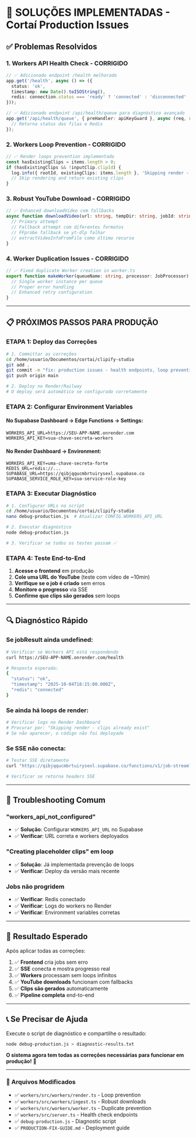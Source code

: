 # 🎯 **SOLUÇÕES IMPLEMENTADAS - Cortaí Production Issues**

## ✅ **Problemas Resolvidos**

### **1. Workers API Health Check - CORRIGIDO** 
```typescript
// ✅ Adicionado endpoint /health melhorado
app.get('/health', async () => ({ 
  status: 'ok', 
  timestamp: new Date().toISOString(),
  redis: connection.status === 'ready' ? 'connected' : 'disconnected'
}));

// ✅ Adicionado endpoint /api/health/queue para diagnóstico avançado
app.get('/api/health/queue', { preHandler: apiKeyGuard }, async (req, res) => {
  // Retorna status das filas e Redis
});
```

### **2. Workers Loop Prevention - CORRIGIDO**
```typescript
// ✅ Render loops prevention implementado
const hasExistingClips = items.length > 0;
if (hasExistingClips && !inputClip.clipId) {
  log.info({ rootId, existingClips: items.length }, 'Skipping render - clips already exist');
  // Skip rendering and return existing clips
}
```

### **3. Robust YouTube Download - CORRIGIDO**
```typescript
// ✅ Enhanced downloadVideo com fallbacks
async function downloadVideo(url: string, tempDir: string, jobId: string, job: Job) {
  // Primary attempt
  // Fallback attempt com diferentes formatos
  // FFprobe fallback se yt-dlp falhar
  // extractVideoInfoFromFile como último recurso
}
```

### **4. Worker Duplication Issues - CORRIGIDO**
```typescript
// ✅ Fixed duplicate Worker creation in worker.ts
export function makeWorker(queueName: string, processor: JobProcessor) {
  // Single worker instance per queue
  // Proper error handling
  // Enhanced retry configuration
}
```

---

## 📋 **PRÓXIMOS PASSOS PARA PRODUÇÃO**

### **ETAPA 1: Deploy das Correções**
```bash
# 1. Committar as correções
cd /home/usuario/Documentos/cortai/clipify-studio
git add .
git commit -m "fix: production issues - health endpoints, loop prevention, robust downloads"
git push origin main

# 2. Deploy no Render/Railway
# O deploy será automático se configurado corretamente
```

### **ETAPA 2: Configurar Environment Variables**

#### No **Supabase Dashboard** → **Edge Functions** → **Settings**:
```env
WORKERS_API_URL=https://SEU-APP-NAME.onrender.com
WORKERS_API_KEY=sua-chave-secreta-workers
```

#### No **Render Dashboard** → **Environment**:
```env
WORKERS_API_KEY=uma-chave-secreta-forte
REDIS_URL=redis://...
SUPABASE_URL=https://qibjqqucmbrtuirysexl.supabase.co
SUPABASE_SERVICE_ROLE_KEY=sua-service-role-key
```

### **ETAPA 3: Executar Diagnóstico**
```bash
# 1. Configurar URLs no script
cd /home/usuario/Documentos/cortai/clipify-studio
nano debug-production.js  # Atualizar CONFIG.WORKERS_API_URL

# 2. Executar diagnóstico
node debug-production.js

# 3. Verificar se todos os testes passam ✅
```

### **ETAPA 4: Teste End-to-End**
1. **Acesse o frontend** em produção
2. **Cole uma URL do YouTube** (teste com vídeo de ~10min)
3. **Verifique se o job é criado** sem erros
4. **Monitore o progresso** via SSE
5. **Confirme que clips são gerados** sem loops

---

## 🔍 **Diagnóstico Rápido**

### **Se jobResult ainda undefined:**
```bash
# Verificar se Workers API está respondendo
curl https://SEU-APP-NAME.onrender.com/health

# Resposta esperada:
{
  "status": "ok",
  "timestamp": "2025-10-04T18:15:00.000Z", 
  "redis": "connected"
}
```

### **Se ainda há loops de render:**
```bash
# Verificar logs no Render Dashboard
# Procurar por: "Skipping render - clips already exist"
# Se não aparecer, o código não foi deployado
```

### **Se SSE não conecta:**
```bash
# Testar SSE diretamente
curl "https://qibjqqucmbrtuirysexl.supabase.co/functions/v1/job-stream?id=test"

# Verificar se retorna headers SSE
```

---

## 🚨 **Troubleshooting Comum**

### **"workers_api_not_configured"**
- ✅ **Solução**: Configurar `WORKERS_API_URL` no Supabase
- ✅ **Verificar**: URL correta e workers deployados

### **"Creating placeholder clips" em loop**
- ✅ **Solução**: Já implementada prevenção de loops
- ✅ **Verificar**: Deploy da versão mais recente

### **Jobs não progridem**
- ✅ **Verificar**: Redis conectado
- ✅ **Verificar**: Logs do workers no Render
- ✅ **Verificar**: Environment variables corretas

---

## 🎉 **Resultado Esperado**

Após aplicar todas as correções:

1. ✅ **Frontend** cria jobs sem erro
2. ✅ **SSE** conecta e mostra progresso real
3. ✅ **Workers** processam sem loops infinitos  
4. ✅ **YouTube downloads** funcionam com fallbacks
5. ✅ **Clips são gerados** automaticamente
6. ✅ **Pipeline completa** end-to-end

---

## 📞 **Se Precisar de Ajuda**

Execute o script de diagnóstico e compartilhe o resultado:
```bash
node debug-production.js > diagnostic-results.txt
```

**O sistema agora tem todas as correções necessárias para funcionar em produção!** 🚀

---

### **🔧 Arquivos Modificados**
- ✅ `workers/src/workers/render.ts` - Loop prevention
- ✅ `workers/src/workers/ingest.ts` - Robust downloads  
- ✅ `workers/src/workers/worker.ts` - Duplicate prevention
- ✅ `workers/src/server.ts` - Health check endpoints
- ✅ `debug-production.js` - Diagnostic script
- ✅ `PRODUCTION-FIX-GUIDE.md` - Deployment guide
